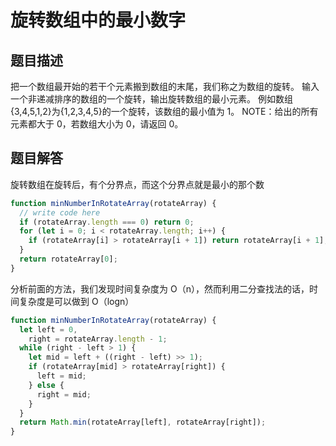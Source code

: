 # 旋转数组中的最小数字

## 题目描述

把一个数组最开始的若干个元素搬到数组的末尾，我们称之为数组的旋转。
输入一个非递减排序的数组的一个旋转，输出旋转数组的最小元素。
例如数组{3,4,5,1,2}为{1,2,3,4,5}的一个旋转，该数组的最小值为 1。
NOTE：给出的所有元素都大于 0，若数组大小为 0，请返回 0。

## 题目解答

旋转数组在旋转后，有个分界点，而这个分界点就是最小的那个数

```javascript
function minNumberInRotateArray(rotateArray) {
  // write code here
  if (rotateArray.length === 0) return 0;
  for (let i = 0; i < rotateArray.length; i++) {
    if (rotateArray[i] > rotateArray[i + 1]) return rotateArray[i + 1];
  }
  return rotateArray[0];
}
```

分析前面的方法，我们发现时间复杂度为 O（n），然而利用二分查找法的话，时间复杂度是可以做到 O（logn）

```javascript
function minNumberInRotateArray(rotateArray) {
  let left = 0,
    right = rotateArray.length - 1;
  while (right - left > 1) {
    let mid = left + ((right - left) >> 1);
    if (rotateArray[mid] > rotateArray[right]) {
      left = mid;
    } else {
      right = mid;
    }
  }
  return Math.min(rotateArray[left], rotateArray[right]);
}
```
